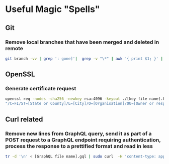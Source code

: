 # Useful Magic "Spells"

## Git

### Remove local branches that have been merged and deleted in remote
```bash
git branch -vv | grep ': gone]'|  grep -v "\*" | awk '{ print $1; }' | xargs -r git branch -d
```

## OpenSSL

### Generate certificate request
```bash
openssl req -nodes -sha256 -newkey rsa:4096 -keyout ./[key file name].key -nodes -out ./[your certificate name].csr -subj \
"/C=FI/ST=[State or County]/L=[City]/O=[Organisation]/OU=[Owner or responsible person/entity]/CN=[hostname]/emailAddress=[Contact email address]"
```

## Curl related

### Remove new lines from GraphQL query, send it as part of a POST request to a GraphQL endpoint requiring authentication, process the response to a prettified format and read in less
```bash
tr -d '\n' < [GraphQL file name].gql | sudo curl  -H 'content-type: application/json'  --cert /path/to/client/certificate.crt --key /path/to/client/certificate.key https://[hostname]/graphql/endpoint   -d @- |json_pp|less
```
